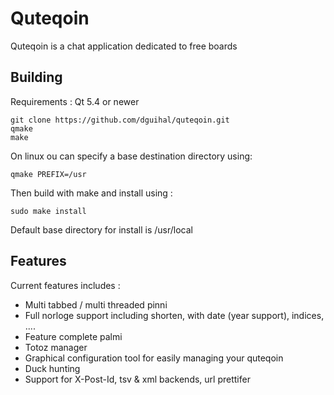 # Quteqoin

Quteqoin is a chat application dedicated to free boards

## Building

Requirements : Qt 5.4 or newer

```
git clone https://github.com/dguihal/quteqoin.git
qmake
make
```

On linux ou can specify a base destination directory using:

```
qmake PREFIX=/usr
```

Then build with make and install using :

```
sudo make install
```

Default base directory for install is /usr/local

## Features

Current features includes :

 * Multi tabbed / multi threaded pinni
 * Full norloge support including shorten, with date (year support), indices, ....
 * Feature complete palmi
 * Totoz manager
 * Graphical configuration tool for easily managing your quteqoin
 * Duck hunting
 * Support for X-Post-Id, tsv & xml backends, url prettifer
